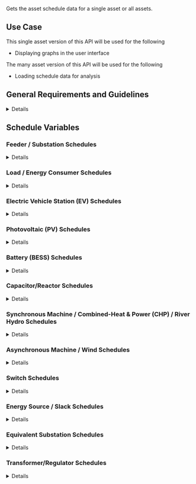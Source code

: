 Gets the asset schedule data for a single asset or all assets.

## Use Case
This single asset version of this API will be used for the following
* Displaying graphs in the user interface

The many asset version of this API will be used for the following
* Loading schedule data for analysis

## General Requirements and Guidelines

<details>

### Timestamp and Asset Value array consistency
With the exception of EV charging events, the array of timestamps must be exactly
the same length as the array of values for each asset. The timestamps will be
assumed to map 1:1 with the array of datapoints. If a datapoint is intentionally
being skipped, use an empty object.

### Missing Data
The data returned by the API should not be missing any timepoints or data for assets.
In the absence of data, assets will fallback on their default behaviors. See the
Schedule Variables section for more information on defaults.

### Data Alignment
Timestamps must be aligned to the interval size.

For example:
for a 5 minute interval, your datetimes must be a multiple of 5 minutes
past the hour. some examples of valid 5 minute datetimes:
2000-01-01T23:00:00Z, 2000-01-01T23:05:00Z, 2000-01-01T23:35:00Z
for a 30 minute interval, your datetimes must be a multiple of 30 minutes
past the hour. some example of valid 30 minute datetimes:
2000-01-01T00:00:00Z, 2000-01-01T01:00:00Z, 2000-01-01T01:30:00Z

### Performance Guidelines
This endpoint provides the asset schedule data for both simulation and UI which will query very different amounts of data and have different performance expectations.

#### Single Asset Requests (Primarily User Interface Requests)

These requests are for data for single asset over any time range.
They populate graphs and charts in the user interface. If they are slow, 
the user interface will be slow so our expectation is the target response time
should be under 1 second. 

We perform these queries with certain breakpoints where we will shift the
aggregation level to ensure the number of datapoints we retrieve remains
relatively small. None of the requests performed should result in a response
with greater than 200 datapoints. 

**Sample Queries**

| start_datetime       | end_datetime         | time_interval | response length |
| -------------------- | -------------------- | ------------- | -------------   |
| 2000-01-01T00:00:00Z | 2000-12-31T23:59:59Z | 1 month       | 12 timepoints   |
| 2000-01-01T00:00:00Z | 2000-01-31T23:59:59Z | 1 day         | 31 timepoints   |
| 2000-01-01T00:00:00Z | 2000-01-01T23:59:59Z | 1 hour        | 24 timepoints   |
| 2000-01-01T00:00:00Z | 2000-01-01T01:59:59Z | 5 minutes     | 24 timepoints   |

#### Multiple Asset Requests (Primarily Analysis Requests) 

These requests are for data for all of the assets in the network but have a smaller
maximum time range. They are used to populate the data for assets when starting
an analysis. Because these are used in the background and request a much larger
amounts of data, their performance is expected to be slower. Ideally all responses
of this type are <30s however longer responses will be accepted, they will just
impact total analysis time.

With current product functionality, we never request time ranges greater than 1
month for multiple asset reqests. 

**Sample Queries**

| start_datetime       | end_datetime         | time_interval | response length |
| -------------------- | -------------------- | ------------- | -------------   |
| 2000-01-01T00:00:00Z | 2000-01-31T23:59:59Z | 1 day         | 31 timepoints per asset |
| 2000-01-01T00:00:00Z | 2000-01-01T23:59:59Z | 1 hour        | 24 timepoints per asset |
| 2000-01-01T00:00:00Z | 2000-01-01T01:59:59Z | 5 minutes     | 24 timepoints per asset |

</details>

## Schedule Variables

### Feeder / Substation Schedules

<details>
Feeders and substations support a balanced load/gen schedules.

#### Load/Gen Schedule
A Load/Gen schedule can be provided for a feeder/substation.
The load and generation values will be allocated throughout the equipment container
it is associated with. More details on load allocation are available through the
GridOS product documentation.

We require all timepoints to be present for feeders/substations if data is being
provided. Gaps are likely to cause the analysis to fail or behave unpredictably.

| Variable Name  | Description                                         | Units |
|----------------|-----------------------------------------------------|-------|
| load           | total loading of all assets in the feeder           | W     |
| load_pf        | power factor of the feeder load                     | p.u   |
| generation     | total generation of all assets in of the feeder     | W     |
| generation_pf  | power factor of the feeder generation               | p.u   |

##### Example(s)

```json
{
    "time_interval": ...,
    "time_stamps": ...,
    "assets": {
        "feeder_1": [
            {
                "load": 450000,
                "load_pf": 0.9,
                "generation": 45000,
                "generation_pf": 0.95
            },
            {
                "load": 550000,
                "load_pf": 0.86,
                "generation": 75000,
                "generation_pf": 0.95
            },
            ...
        ],
    }
}
```

</details>

### Load / Energy Consumer Schedules

<details>
Loads/Energy Consumers support both balanced and unbalanced P,Q schedules.

#### PQ Schedule
If a PQ schedule is provided for a load it will always be used. 
The load will follow the specified PQ values and no optimization will be performed unless
the load is otherwise configured with demand response characteristics.

For any timepoints where the PQ values are not specified, P,Q are assumed to be 0.

| Variable Name | Description                                          | Units |
|---------------|------------------------------------------------------|-------|
| p             | real power consumption                               | W     |
| q             | reactive power consumption                           | VAR   |

<details>
<summary>Balanced Example</summary>

```json
{
    "time_interval": ...,
    "time_stamps": ...,
    "assets": {
        "load_1": [
            {
                "p": 450000,
                "q": 500,
            },
            {
                "p": 550000,
                "q": 1000,
            },
            ...
        ],
    }
}
```
</details>
<details>
<summary>Unbalanced Example</summary>

```json
{
    "time_interval": ...,
    "time_stamps": ...,
    "assets": {
        "load_1": [
            {
                "p": { "A": 100000, "B": 225000, "C": 125000},
                "q": { "A": 5000, "B": 7000, "C": 6000},
            },
            {
                "p": { "A": 100000, "B": 325000, "C": 125000},
                "q": { "A": 5000, "B": 8000, "C": 6000},
            },
            ...
        ],
    }
}
```
</details>

</details>


### Electric Vehicle Station (EV) Schedules

<details>
EVs support two types of schedules, PQ and charging event schedules

#### PQ Schedule
A PQ schedule will be used for an EV if it is in scheduled mode. 
The EV will follow the specified PQ values and no optimization will be performed.

For any timepoints where the PQ values are not specified, P,Q are assumed to be 0.

| Variable Name | Description                                          | Units |
|---------------|------------------------------------------------------|-------|
| p             | real power consumption                               | W     |
| q             | reactive power consumption                           | VAR   |

#### Charging Event Schedule
A charging event schedule will be used for an EV when it is in *Global* mode and performing an OPF. 
When in this mode the optimization engine will make use of the provided events to determine how to
optimally charge the electric vehicle to meet the desired objective.

This schedule type is unique in that the interpolation and sampling parameters
of the API are not relevant to these values. There is no way to downsample the
schedules in a way that would have any real meaning. What this does mean is if
you are providing an extremely large number of schedules of the timeperiod,
there could be performance impacts. Additionally these values don't need to be
synchronized with the timestamps, however they *do* need to align to the
interval provided.

If no charging events are provided, the EV Station is assumed to be doing nothing
and will consume no power.

| Variable Name          | Description                                                              | Units |
|------------------------|--------------------------------------------------------------------------|-------|
| charge_event_start     | UTC timestamp indicating when the EV is able to start charging (ISO8601) | n/a   |
| charge_event_end       | UTC timestamp indicating when the EV is finished charging (ISO8601)      | n/a   |
| pf                     | power factor of the charging event  (number between 0 and 1)             | n/a   |
| p_max                  | maximum real power of the charging event                                 | W     |
| start_soc              | starting state-of-charge of the EV battery (note: 0 = 0% and 1 = 100%)   | %     |
| total_battery_capacity | total capacity of the EV battery                                         | Wh    |

</details>

### Photovoltaic (PV) Schedules

<details>
Photovoltaics only support a PQ schedule

#### PQ Schedule
A PQ schedule will be used for an PV if it is in scheduled mode. 
The PV will follow the specified PQ values and no optimization will be performed.

For any timepoints where the PQ values are not specified, P,Q are will be allocated
proportionally from the substation generation.

| Variable Name | Description                                          | Units |
|---------------|------------------------------------------------------|-------|
| p             | real power consumption                               | W     |
| q             | reactive power consumption                           | VAR   |

</details>

### Battery (BESS) Schedules

<details>

BESS support two types of schedules, PQ and SoC schedules

#### PQ Schedule
A PQ schedule will be used for a BESS if it is in scheduled mode. 
The BESS will follow the specified PQ values and no optimization will be performed.

For any timepoints where the PQ values are not specified, P,Q are assumed to be 0.

| Variable Name | Description                                                       | Units |
|---------------|-------------------------------------------------------------------|-------|
| p             | real power (positive = charging, negative = discharging)          | W     |
| q             | reactive power (positive = charging, negative = discharging)      | VAR   |

#### Soc Schedule
A SoC schedule will be used for a BESS if it is in global mode. The optimization will control
the PQ of the battery to optimally dispatch and the SoC schedule will be used to cap the
min and max charge levels.

For any timepoints where the SoC values are not specified, the min and max SoC
of the battery asset will be used.

| Variable Name | Description                                          | Units |
|---------------|------------------------------------------------------|-------|
| min_SOC       | value between 0 and 1  (where 0 = 0% and 1 = 100%)   | %     |
| max_SOC       | value between 0 and 1  (where 0 = 0% and 1 = 100%)   | %     |

</details>

### Capacitor/Reactor Schedules

<details>

Capacitors support being connected and disconnected via schedules. This can either be provided
per-phase or as a single balanced value.

For any timepoints where the state values are not specified, the capacitor will
be assumed to be in its default connection state.

#### State Schedule
| Variable Name | Description                                                       | Units |
|---------------|-------------------------------------------------------------------|-------|
| state         | either 0 (indicates disconnected) or 1  (indicates connected)     | n/a   |

<details>
<summary>Balanced Example</summary>

```json
{
    "time_interval": ...,
    "time_stamps": ...,
    "assets": {
        "cap_1": [
            {"state": 1},
            {"state": 0},
            ...
        ],
    }
}
```
</details>
<details>
<summary>Unbalanced Example</summary>

```json
{
    "time_interval": ...,
    "time_stamps": ...,
    "assets": {
        "cap_1": [
            {"state": { "A": 1, "B": 0, "C": 1}},
            {"state": { "A": 1, "B": 1, "C": 1}},
            ...
        ],
    }
}
```
</details>

</details>

### Synchronous Machine / Combined-Heat & Power (CHP) / River Hydro Schedules

<details>

Synchronous machines and their variations support a balanced PQ schedule.

For any timepoints where the PQ values are not specified, P,Q are assumed to be 0.

#### PQ Schedule
| Variable Name | Description                                          | Units |
|---------------|------------------------------------------------------|-------|
| p             | real power generation                                | W     |
| q             | reactive power generation                            | VAR   |

</details>

### Asynchronous Machine / Wind Schedules

<details>

Asynchronous machines and their variations support a balanced PQ schedule.

For any timepoints where the PQ values are not specified, P,Q are will be allocated
proportionally from the substation generation.

#### PQ Schedule
| Variable Name | Description                                          | Units |
|---------------|------------------------------------------------------|-------|
| p             | real power generation                                | W     |
| q             | reactive power generation                            | VAR   |

</details>

### Switch Schedules

<details>

Switches support being open/closed via schedules. They can either be provided
per-phase or as a single balanced value.

For any timepoints where the status values are not specified, the switch will be
assumed to be in its default open/closed state.

#### Status Schedule
| Variable Name | Description                                          | Units |
|---------------|------------------------------------------------------|-------|
| status        | either 0 (indicates open) or 1 (indicates closed)    | n/a   |

<details>
<summary>Balanced Example</summary>

```json
{
    "time_interval": ...,
    "time_stamps": ...,
    "assets": {
        "switch_1": [
            {"status": 1},
            {"status": 0},
            ...
        ],
    }
}
```
</details>
<details>
<summary>Unbalanced Example</summary>

```json
{
    "time_interval": ...,
    "time_stamps": ...,
    "assets": {
        "switch_1": [
            {"status": { "A": 1, "B": 0, "C": 1}},
            {"status": { "A": 1, "B": 1, "C": 1}},
            ...
        ],
    }
}
```
</details>

</details>

### Energy Source / Slack Schedules

<details>

Energy Sources support a balanced operating voltage schedule.

For any timepoints where the operationg voltage values are not specified, the
energy source will be assumed to use its default operating voltage.
#### Operating Voltage Schedule
| Variable Name     | Description                                      | Units |
|-------------------|--------------------------------------------------|-------|
| operating_voltage | operating voltage (per unit value; >0.4, <1.6)   | p.u   |

</details>

### Equivalent Substation Schedules

<details>

Equivalent substations support a balanced or unbalanced PQ schedule.

For any timepoints where the PQ values are not specified, P,Q are assumed to be 0.

#### PQ Schedule
| Variable Name | Description                                                       | Units |
|---------------|-------------------------------------------------------------------|-------|
| p             | real power (positive=consumption, negative=backfeeding            | W     |
| q             | reactive power (positive=consumption, negative=backfeeding)       | VAR   |

<details>
<summary>Balanced Example</summary>

```json
{
    "time_interval": ...,
    "time_stamps": ...,
    "assets": {
        "load_1": [
            {
                "p": 450000,
                "q": 500,
            },
            {
                "p": 550000,
                "q": 1000,
            },
            ...
        ],
    }
}
```
</details>
<details>
<summary>Unbalanced Example</summary>

```json
{
    "time_interval": ...,
    "time_stamps": ...,
    "assets": {
        "load_1": [
            {
                "p": { "A": 100000, "B": 225000, "C": 125000},
                "q": { "A": 5000, "B": 7000, "C": 6000},
            },
            {
                "p": { "A": 100000, "B": 325000, "C": 125000},
                "q": { "A": 5000, "B": 8000, "C": 6000},
            },
            ...
        ],
    }
}
```
</details>

</details>

### Transformer/Regulator Schedules

<details>

Transformers and regulators support a balanced or unbalanced tap position schedule.

For any timepoints where the tap position values are not specified, the transformer will be
assumed to be in its default tap position.

#### Tap Schedule
| Column Name     | Description                                        | Units |
|-----------------|----------------------------------------------------|-------|
| tap_positions   | integer number indicating the tap position         | n/a   |

<details><summary>Balanced Example</summary>

```json
{
    "time_interval": ...,
    "time_stamps": ...,
    "assets": {
        "transformer_1": [
            {"tap_positions": 1},
            {"tap_positions": 0},
            ...
        ],
    }
}
```
</details>
<details><summary>Unbalanced Example</summary>

```json
{
    "time_interval": ...,
    "time_stamps": ...,
    "assets": {
        "transformer_1": [
            {"tap_positions": { "A": 10, "B": 12, "C": 8}},
            {"tap_positions": { "A": 12, "B": 10, "C": 8}},
            ...
        ],
    }
}
```
</details>

</details>
